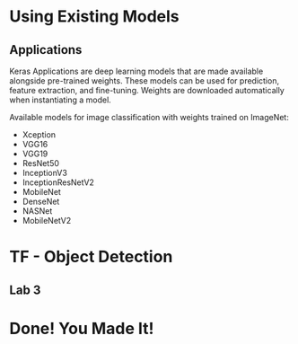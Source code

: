 # Using Existing Models 
## Applications

Keras Applications are deep learning models that are made available alongside pre-trained weights. These models can be used for prediction, feature extraction, and fine-tuning. Weights are downloaded automatically when instantiating a model. 

Available models for image classification with weights trained on ImageNet:

* Xception
* VGG16
* VGG19
* ResNet50
* InceptionV3
* InceptionResNetV2
* MobileNet
* DenseNet
* NASNet
* MobileNetV2


# TF - Object Detection
## Lab 3


# Done! You Made It! 